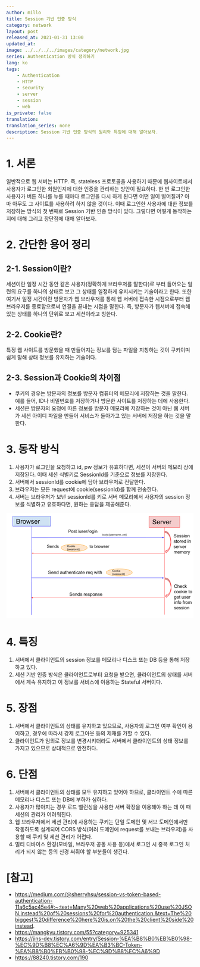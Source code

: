 ```yaml
---
author: millo
title: Session 기반 인증 방식
category: network
layout: post
released_at: 2021-01-31 13:00
updated_at:
image: ../../../../images/category/network.jpg
series: Authentication 방식 정리하기
lang: ko
tags:
    - Authentication
    - HTTP
    - security
    - server
    - session
    - web
is_private: false
translation:
translation_series: none
description: Session 기반 인증 방식의 원리와 특징에 대해 알아보자.
---
```


# 1. 서론

일반적으로 웹 서버는 HTTP. 즉, stateless 프로토콜을 사용하기 때문에 웹사이트에서 사용자가 로그인한 회원인지에 대한 인증을 관리하는 방안이 필요하다. 한 번 로그인한 사용자가 버튼 하나를 누를 때마다 로그인을 다시 하게 된다면 어떤 일이 벌어질까? 아마 아무도 그 사이트를 사용하려 하지 않을 것이다. 이때 로그인한 사용자에 대한 정보를 저장하는 방식의 첫 번째로 Session 기반 인증 방식이 있다. 그렇다면 어떻게 동작하는지에 대해 그리고 장단점에 대해 알아보자.

# 2. 간단한 용어 정리

## 2-1. Session이란?

세션이란 일정 시간 동안 같은 사용자(정확하게 브라우저를 말한다)로 부터 들어오는 일련의 요구를 하나의 상태로 보고 그 상태를 일정하게 유지시키는 기술이라고 한다. 또한 여기서 일정 시간이란 방문자가 웹 브라우저를 통해 웹 서버에 접속한 시점으로부터 웹 브라우저를 종료함으로써 연결을 끝내는 시점을 말한다. 즉, 방문자가 웹서버에 접속해 있는 상태를 하나의 단위로 보고 세션이라고 칭한다.

## 2-2. Cookie란?

특정 웹 사이트를 방문했을 때 만들어지는 정보를 담는 파일을 지칭하는 것이 쿠키이며 쉽게 말해 상태 정보를 유지하는 기술이다.

## 2-3. Session과 Cookie의 차이점

-   쿠키의 경우는 방문자의 정보를 방문자 컴퓨터의 메모리에 저장하는 것을 말한다. 예를 들어, ID나 비밀번호를 저장하거나 방문한 사이트를 저장하는 데에 사용한다.
-   세션은 방문자의 요청에 따른 정보를 방문자 메모리에 저장하는 것이 아닌 웹 서버가 세션 아이디 파일을 만들어 서비스가 돌아가고 있는 서버에 저장을 하는 것을 말한다.

# 3. 동작 방식

1.  사용자가 로그인을 요청하고 id, pw 정보가 유효하다면, 세션이 서버의 메모리 상에 저장된다. 이때 세션 식별키로 SessionId를 기준으로 정보를 저장한다.
2.  서버에서 sessionId를 cookie에 담아 브라우저로 전달한다.
3.  브라우저는 모든 request에 cookie(sessionId)를 함께 전송한다.
4.  서버는 브라우저가 보낸 sessionId를 키로 서버 메모리에서 사용자의 session 정보를 식별하고 유효하다면, 원하는 응답을 제공해준다.

![](../../../../images/2021/01/session.png)

# 4. 특징

1.  서버에서 클라이언트의 session 정보를 메모리나 디스크 또는 DB 등을 통해 저장하고 있다.
2.  세션 기반 인증 방식은 클라이언트로부터 요청을 받으면, 클라이언트의 상태를 서버에서 계속 유지하고 이 정보를 서비스에 이용하는 Stateful 서버이다.

# 5. 장점

1.  서버에서 클라이언트의 상태를 유지하고 있으므로, 사용자의 로그인 여부 확인이 용이하고, 경우에 따라서 강제 로그아웃 등의 제재를 가할 수 있다.
2.  클라이언트가 임의로 정보를 변경시키더라도 서버에서 클라이언트의 상태 정보를 가지고 있으므로 상대적으로 안전하다.

# 6. 단점

1.  서버에서 클라이언트의 상태를 모두 유지하고 있어야 하므로, 클라이언트 수에 따른 메모리나 디스트 또는 DB에 부하가 심하다.
2.  사용자가 많아지는 경우 로드 밸런싱을 사용한 서버 확장을 이용해야 하는 데 이 때 세션의 관리가 어려워진다.
3.  웹 브라우저에서 세션 관리에 사용하는 쿠키는 단일 도메인 및 서브 도메인에서만 작동하도록 설계되어 CORS 방식(여러 도메인에 request를 보내는 브라우저)을 사용할 때 쿠키 및 세션 관리가 어렵다.
4.  멀티 디바이스 환경(모바일, 브라우저 공동 사용 등)에서 로그인 시 중복 로그인 처리가 되지 않는 등의 신경 써줘야 할 부분들이 생긴다.

# [참고]

-   https://medium.com/@sherryhsu/session-vs-token-based-authentication-11a6c5ac45e4#:~:text=Many%20web%20applications%20use%20JSON,instead%20of%20sessions%20for%20authentication.&text=The%20biggest%20difference%20here%20is,on%20the%20client%20side%20instead.
-   https://mangkyu.tistory.com/55?category=925341
-   https://jins-dev.tistory.com/entry/Session-%EA%B8%B0%EB%B0%98-%EC%9D%B8%EC%A6%9D%EA%B3%BC-Token-%EA%B8%B0%EB%B0%98-%EC%9D%B8%EC%A6%9D
-   https://88240.tistory.com/190
